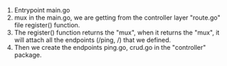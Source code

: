 1) Entrypoint main.go
2) mux in the main.go, we are getting from the controller layer "route.go" file register() function.
3) The register() function  returns the "mux", when it returns the "mux", it will attach all the endpoints (/ping, /) that we defined.
4) Then we create the endpoints ping.go, crud.go in the "controller" package.


